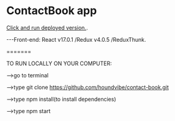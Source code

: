 # ContactBook app

[Click and run deployed version.](https://contactbookapp-a8a04.firebaseapp.com/).

---Front-end: React v17.0.1 /Redux v4.0.5 /ReduxThunk.

=======

TO RUN LOCALLY ON YOUR COMPUTER:

-->go to terminal

-->type git clone https://github.com/houndvibe/contact-book.git

-->type npm install(to install dependencies)

-->type npm start
